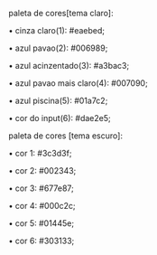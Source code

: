 paleta de cores[tema claro]:


• cinza claro(1): #eaebed;

• azul pavao(2): #006989;

• azul acinzentado(3): #a3bac3;

• azul pavao mais claro(4): #007090;

• azul piscina(5): #01a7c2;

• cor do input(6): #dae2e5;


paleta de cores [tema escuro]:


• cor 1: #3c3d3f;

• cor 2: #002343;

• cor 3: #677e87;

• cor 4: #000c2c;

• cor 5: #01445e;

• cor 6: #303133;

